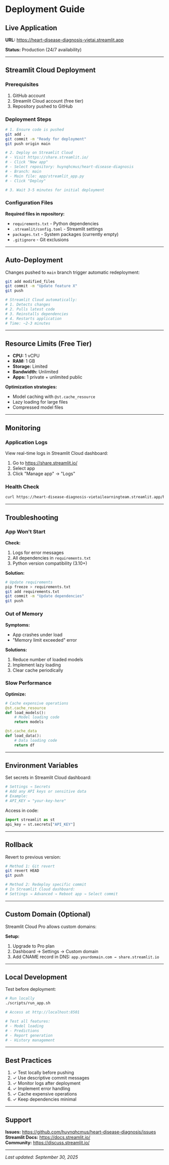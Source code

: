 # Deployment Guide

## Live Application

**URL:** https://heart-disease-diagnosis-vietai.streamlit.app

**Status:** Production (24/7 availability)

---

## Streamlit Cloud Deployment

### Prerequisites

1. GitHub account
2. Streamlit Cloud account (free tier)
3. Repository pushed to GitHub

### Deployment Steps

```bash
# 1. Ensure code is pushed
git add .
git commit -m "Ready for deployment"
git push origin main

# 2. Deploy on Streamlit Cloud
# - Visit https://share.streamlit.io/
# - Click "New app"
# - Select repository: huynqhcmus/heart-disease-diagnosis
# - Branch: main
# - Main file: app/streamlit_app.py
# - Click "Deploy"

# 3. Wait 3-5 minutes for initial deployment
```

### Configuration Files

**Required files in repository:**
- `requirements.txt` - Python dependencies
- `.streamlit/config.toml` - Streamlit settings
- `packages.txt` - System packages (currently empty)
- `.gitignore` - Git exclusions

---

## Auto-Deployment

Changes pushed to `main` branch trigger automatic redeployment:

```bash
git add modified_files
git commit -m "Update feature X"
git push

# Streamlit Cloud automatically:
# 1. Detects changes
# 2. Pulls latest code
# 3. Reinstalls dependencies
# 4. Restarts application
# Time: ~2-3 minutes
```

---

## Resource Limits (Free Tier)

- **CPU:** 1 vCPU
- **RAM:** 1 GB
- **Storage:** Limited
- **Bandwidth:** Unlimited
- **Apps:** 1 private + unlimited public

**Optimization strategies:**
- Model caching with `@st.cache_resource`
- Lazy loading for large files
- Compressed model files

---

## Monitoring

### Application Logs

View real-time logs in Streamlit Cloud dashboard:
1. Go to https://share.streamlit.io/
2. Select app
3. Click "Manage app" → "Logs"

### Health Check

```bash
curl https://heart-disease-diagnosis-vietailearningteam.streamlit.app/healthz
```

---

## Troubleshooting

### App Won't Start

**Check:**
1. Logs for error messages
2. All dependencies in `requirements.txt`
3. Python version compatibility (3.10+)

**Solution:**
```bash
# Update requirements
pip freeze > requirements.txt
git add requirements.txt
git commit -m "Update dependencies"
git push
```

### Out of Memory

**Symptoms:**
- App crashes under load
- "Memory limit exceeded" error

**Solutions:**
1. Reduce number of loaded models
2. Implement lazy loading
3. Clear cache periodically

### Slow Performance

**Optimize:**
```python
# Cache expensive operations
@st.cache_resource
def load_models():
    # Model loading code
    return models

@st.cache_data
def load_data():
    # Data loading code
    return df
```

---

## Environment Variables

Set secrets in Streamlit Cloud dashboard:

```toml
# Settings → Secrets
# Add any API keys or sensitive data
# Example:
# API_KEY = "your-key-here"
```

Access in code:
```python
import streamlit as st
api_key = st.secrets["API_KEY"]
```

---

## Rollback

Revert to previous version:

```bash
# Method 1: Git revert
git revert HEAD
git push

# Method 2: Redeploy specific commit
# In Streamlit Cloud dashboard:
# Settings → Advanced → Reboot app → Select commit
```

---

## Custom Domain (Optional)

Streamlit Cloud Pro allows custom domains:

**Setup:**
1. Upgrade to Pro plan
2. Dashboard → Settings → Custom domain
3. Add CNAME record in DNS: `app.yourdomain.com → share.streamlit.io`

---

## Local Development

Test before deployment:

```bash
# Run locally
./scripts/run_app.sh

# Access at http://localhost:8501

# Test all features:
# - Model loading
# - Predictions
# - Report generation
# - History management
```

---

## Best Practices

1. ✓ Test locally before pushing
2. ✓ Use descriptive commit messages
3. ✓ Monitor logs after deployment
4. ✓ Implement error handling
5. ✓ Cache expensive operations
6. ✓ Keep dependencies minimal

---

## Support

**Issues:** https://github.com/huynqhcmus/heart-disease-diagnosis/issues  
**Streamlit Docs:** https://docs.streamlit.io/  
**Community:** https://discuss.streamlit.io/

---

*Last updated: September 30, 2025*

